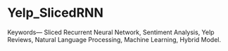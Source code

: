 # Yelp_SlicedRNN
Keywords— Sliced Recurrent Neural Network, Sentiment Analysis, Yelp Reviews, Natural Language Processing, Machine Learning, Hybrid Model.
